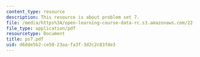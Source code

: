 ```yaml
---
content_type: resource
description: This resource is about problem set 7.
file: /media/https%3A/open-learning-course-data-rc.s3.amazonaws.com/22-101-applied-nuclear-physics-fall-2006/d68de5b2ce5023aafa3f3d2c2c83fde3_ps7.pdf
file_type: application/pdf
resourcetype: Document
title: ps7.pdf
uid: d68de5b2-ce50-23aa-fa3f-3d2c2c83fde3
---
```

